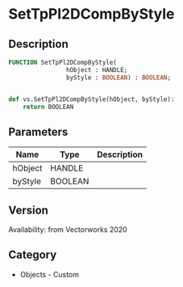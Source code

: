 # SetTpPl2DCompByStyle

## Description
```pascal
FUNCTION SetTpPl2DCompByStyle(
				hObject : HANDLE;
				byStyle : BOOLEAN) : BOOLEAN;
```

```python

def vs.SetTpPl2DCompByStyle(hObject, byStyle):
    return BOOLEAN
```

## Parameters
|Name|Type|Description|
|---|---|---|
|hObject|HANDLE||
|byStyle|BOOLEAN||

## Version
Availability: from Vectorworks 2020
## Category
* Objects - Custom


